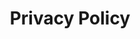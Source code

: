 ---
layout: "layouts/privacy_policy.njk"
permalink: /privacy-policy/index.html
title: Privacy Policy
no_index: true
no_follow: true
---
